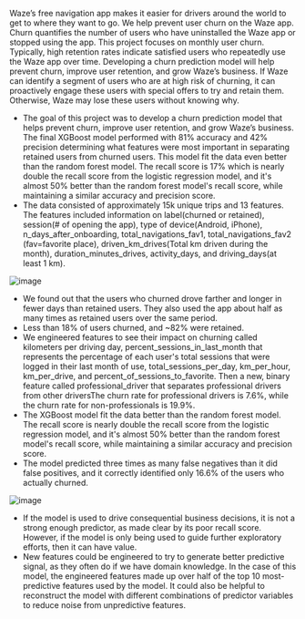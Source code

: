Waze’s free navigation app makes it easier for drivers around the world to get to where they want to go. We help prevent user churn on the Waze app. Churn quantifies the number of users who have uninstalled the Waze app or stopped using the app. This project focuses on monthly user churn. Typically, high retention rates indicate satisfied users who repeatedly use the Waze app over time. Developing a churn prediction model will help prevent churn, improve user retention, and grow Waze’s business. If Waze can identify a segment of users who are at high risk of churning, it can proactively engage these users with special offers to try and retain them. Otherwise, Waze may lose these users without knowing why. 

- The goal of this project was to develop a churn prediction model that helps prevent churn, improve user retention, and grow Waze’s business. The final XGBoost model performed with 81% accuracy and 42% precision determining what features were most important in separating retained users from churned users. This model fit the data even better than the random forest model. The recall score is 17% which is nearly double the recall score from the logistic regression model, and it's almost 50% better than the random forest model's recall score, while maintaining a similar accuracy and precision score.
- The data consisted of approximately 15k unique trips and 13 features. The features included information on label(churned or retained), session(# of opening the app), type of device(Android, iPhone), n_days_after_onboarding, total_navigations_fav1, total_navigations_fav2 (fav=favorite place), driven_km_drives(Total km driven during the month), duration_minutes_drives, activity_days, and driving_days(at least 1 km).

![image](https://github.com/RoniF-pixel/Projects/assets/121540731/10090c6f-a260-470a-8885-4b2ec158c967)


- We found out that the users who churned drove farther and longer in fewer days than retained users. They also used the app about half as many times as retained users over the same period.
- Less than 18% of users churned, and ~82% were retained.
- We engineered features to see their impact on churning called kilometers per driving day, percent_sessions_in_last_month that represents the percentage of each user's total sessions that were logged in their last month of use, total_sessions_per_day, km_per_hour, km_per_drive, and percent_of_sessions_to_favorite. Then a new, binary feature called professional_driver that separates professional drivers from other driversThe churn rate for professional drivers is 7.6%, while the churn rate for non-professionals is 19.9%.
- The XGBoost model fit the data better than the random forest model. The recall score is nearly double the recall score from the logistic regression model, and it's almost 50% better than the random forest model's recall score, while maintaining a similar accuracy and precision score.
- The model predicted three times as many false negatives than it did false positives, and it correctly identified only 16.6% of the users who actually churned.

![image](https://github.com/RoniF-pixel/Projects/assets/121540731/3f0eefab-39f9-402a-a48a-f6631df6f38e)

- If the model is used to drive consequential business decisions, it is not a strong enough predictor, as made clear by its poor recall score. However, if the model is only being used to guide further exploratory efforts, then it can have value.
- New features could be engineered to try to generate better predictive signal, as they often do if we have domain knowledge. In the case of this model, the engineered features made up over half of the top 10 most-predictive features used by the model. It could also be helpful to reconstruct the model with different combinations of predictor variables to reduce noise from unpredictive features.
